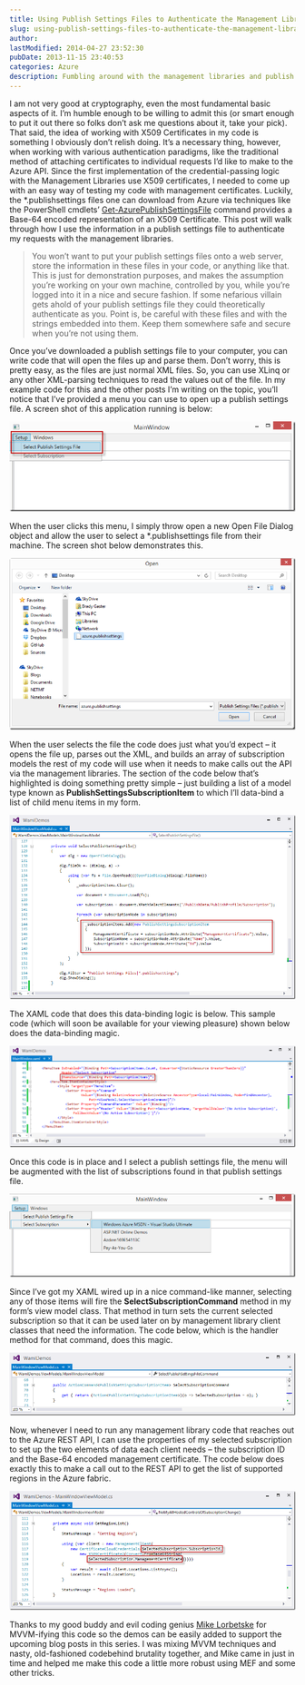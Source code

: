 ```yaml
---
title: Using Publish Settings Files to Authenticate the Management Libraries
slug: using-publish-settings-files-to-authenticate-the-management-libraries
author: 
lastModified: 2014-04-27 23:52:30
pubDate: 2013-11-15 23:40:53
categories: Azure
description: Fumbling around with the management libraries and publish files
---
```


<p>I am not very good at cryptography, even the most fundamental basic aspects of it. I&#x2019;m humble enough to be willing to admit this (or smart enough to put it out there so folks don&#x2019;t ask me questions about it, take your pick). That said, the idea of working
  with X509 Certificates in my code is something I obviously don&#x2019;t relish doing. It&#x2019;s a necessary thing, however, when working with various authentication paradigms, like the traditional method of attaching certificates to individual requests I&#x2019;d like
  to make to the Azure API. Since the first implementation of the credential-passing logic with the Management Libraries use X509 certificates, I needed to come up with an easy way of testing my code with management certificates. Luckily, the *.publishsettings
  files one can download from Azure via techniques like the PowerShell cmdlets&#x2019;
  <a href="http://msdn.microsoft.com/en-us/library/dn408501.aspx">Get-AzurePublishSettingsFile</a>  command provides a Base-64 encoded representation of an X509 Certificate. This post will walk through how I use the information in a publish settings file to authenticate my requests with the management libraries. </p>
<blockquote>
  <p>You won&#x2019;t want to put your publish settings files onto a web server, store the information in these files in your code, or anything like that. This is just for demonstration purposes, and makes the assumption you&#x2019;re working on your own machine, controlled
    by you, while you&#x2019;re logged into it in a nice and secure fashion. If some nefarious villain gets ahold of your publish settings file they could theoretically authenticate as you. Point is, be careful with these files and with the strings embedded
    into them. Keep them somewhere safe and secure when you&#x2019;re not using them. </p>
</blockquote>
<p>Once you&#x2019;ve downloaded a publish settings file to your computer, you can write code that will open the files up and parse them. Don&#x2019;t worry, this is pretty easy, as the files are just normal XML files. So, you can use XLinq or any other XML-parsing techniques
  to read the values out of the file. In my example code for this and the other posts I&#x2019;m writing on the topic, you&#x2019;ll notice that I&#x2019;ve provided a menu you can use to open up a publish settings file. A screen shot of this application running is below:</p>
<p>
  <a href="http://www.bradygaster.com/posts/files/ece4dea4-ccb7-476f-9d7e-59e085271c58.png">
    <img alt="Selecting the publish settings file" src="media/7d003e7d-e103-46bd-b53f-3f7892209422.png">
  </a> 
</p>
<p>When the user clicks this menu, I simply throw open a new Open File Dialog object and allow the user to select a *.publishsettings file from their machine. The screen shot below demonstrates this. </p>
<p>
  <a href="http://www.bradygaster.com/posts/files/70261b7b-d46d-4549-82ca-07ddd272e507.png">
    <img alt="Opening the file" src="media/98a9b6f7-9315-47d5-beb7-4909353535b3.png">
  </a> 
</p>
<p>When the user selects the file the code does just what you&#x2019;d expect &#x2013; it opens the file up, parses out the XML, and builds an array of subscription models the rest of my code will use when it needs to make calls out the API via the management libraries.
  The section of the code below that&#x2019;s highlighted is doing something pretty simple &#x2013; just building a list of a model type known as <strong>PublishSettingsSubscriptionItem</strong>  to which I&#x2019;ll data-bind a list of child menu items in my form. </p>
<p>
  <a href="http://www.bradygaster.com/posts/files/026f6f96-014a-42fa-a998-a002f704763e.png">
    <img alt="Loading up the subscriptions" src="media/bbe7877b-c815-4364-864b-7c29cc37c9fb.png">
  </a> 
</p>
<p>The XAML code that does this data-binding logic is below. This sample code (which will soon be available for your viewing pleasure) shown below does the data-binding magic. </p>
<p>
  <a href="http://www.bradygaster.com/posts/files/a80e6eca-8f9f-416e-a217-0c7792b4a1c0.png">
    <img alt="Data-binding the list of subscriptions" src="media/cbf4e75e-fcaf-4b9d-a271-ff172538c0f8.png">
  </a> 
</p>
<p>Once this code is in place and I select a publish settings file, the menu will be augmented with the list of subscriptions found in that publish settings file.</p>
<p>
  <a href="http://www.bradygaster.com/posts/files/cb90a1b8-ee51-4405-916e-4a768cf1386d.png">
    <img alt="The data-bound list" src="media/6bc1f2f2-054a-4964-b9e3-d755f90bcf41.png">
  </a> 
</p>
<p>Since I&#x2019;ve got my XAML wired up in a nice command-like manner, selecting any of those items will fire the <strong>SelectSubscriptionCommand</strong>  method in my form&#x2019;s view model class. That method in turn sets the current selected subscription so that
  it can be used later on by management library client classes that need the information. The code below, which is the handler method for that command, does this magic. </p>
<p>
  <a href="http://www.bradygaster.com/posts/files/7998200f-204d-4d6a-be92-46747751fb8d.png">
    <img alt="Setting the selected subscription" src="media/818b004b-78e5-4bb3-b6e6-aae4a80f8bdf.png">
  </a> 
</p>
<p>Now, whenever I need to run any management library code that reaches out to the Azure REST API, I can use the properties of my selected subscription to set up the two elements of data each client needs &#x2013; the subscription ID and the Base-64 encoded management
  certificate. The code below does exactly this to make a call out to the REST API to get the list of supported regions in the Azure fabric. </p>
<p>
  <a href="http://www.bradygaster.com/posts/files/5684cfe4-04a0-4c43-9ff3-9b983edb4e89.png">
    <img alt="Using the selected subscription" src="media/6f1c0fcd-a5fa-4bc5-98b6-9de76081872a.png">
  </a> 
</p>
<p>Thanks to my good buddy and evil coding genius
  <a href="https://twitter.com/mlorbetske">Mike Lorbetske</a>  for MVVM-ifying this code so the demos can be easily added to support the upcoming blog posts in this series. I was mixing MVVM techniques and nasty, old-fashioned codebehind brutality together, and Mike came in just in time and helped
  me make this code a little more robust using MEF and some other tricks. </p>
